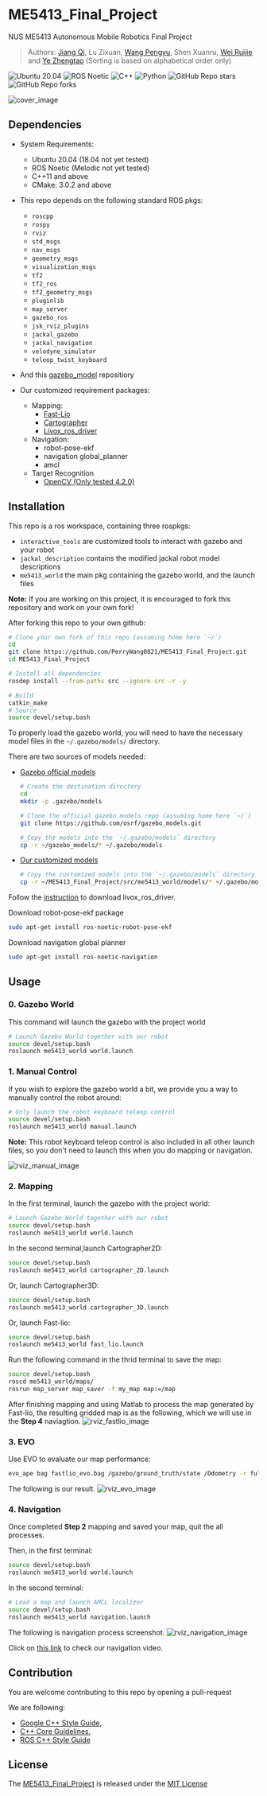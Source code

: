 # ME5413_Final_Project

NUS ME5413 Autonomous Mobile Robotics Final Project
> Authors: [Jiang Qi](https://github.com/QIAND123456789), Lu Zixuan, [Wang Pengyu](https://github.com/PerryWang0821), Shen Xuanru, [Wei Ruijie](https://github.com/Maxwell-00) and [Ye Zhengtao](https://github.com/LeeeYuYu) (Sorting is based on alphabetical order only)

![Ubuntu 20.04](https://img.shields.io/badge/OS-Ubuntu_20.04-informational?style=flat&logo=ubuntu&logoColor=white&color=2bbc8a)
![ROS Noetic](https://img.shields.io/badge/Tools-ROS_Noetic-informational?style=flat&logo=ROS&logoColor=white&color=2bbc8a)
![C++](https://img.shields.io/badge/Code-C++-informational?style=flat&logo=c%2B%2B&logoColor=white&color=2bbc8a)
![Python](https://img.shields.io/badge/Code-Python-informational?style=flat&logo=Python&logoColor=white&color=2bbc8a)
![GitHub Repo stars](https://img.shields.io/github/stars/NUS-Advanced-Robotics-Centre/ME5413_Final_Project?color=FFE333)
![GitHub Repo forks](https://img.shields.io/github/forks/NUS-Advanced-Robotics-Centre/ME5413_Final_Project?color=FFE333)

![cover_image](src/me5413_world/media/gazebo_world.png)

## Dependencies

* System Requirements:
  * Ubuntu 20.04 (18.04 not yet tested)
  * ROS Noetic (Melodic not yet tested)
  * C++11 and above
  * CMake: 3.0.2 and above
* This repo depends on the following standard ROS pkgs:
  * `roscpp`
  * `rospy`
  * `rviz`
  * `std_msgs`
  * `nav_msgs`
  * `geometry_msgs`
  * `visualization_msgs`
  * `tf2`
  * `tf2_ros`
  * `tf2_geometry_msgs`
  * `pluginlib`
  * `map_server`
  * `gazebo_ros`
  * `jsk_rviz_plugins`
  * `jackal_gazebo`
  * `jackal_navigation`
  * `velodyne_simulator`
  * `teleop_twist_keyboard`
* And this [gazebo_model](https://github.com/osrf/gazebo_models) repositiory

* Our customized requirement packages:
  * Mapping:
    * [Fast-Lio](https://github.com/hku-mars/FAST_LIO)
    * [Cartographer](https://google-cartographer-ros.readthedocs.io/en/latest/)
    * [Livox_ros_driver](https://github.com/Livox-SDK/livox_ros_driver)
  * Navigation:
    * robot-pose-ekf
    * navigation global_planner
    * amcl
  * Target Recognition
    * [OpenCV (Only tested 4.2.0)](https://opencv.org/blog/opencv-4-2-0/)


## Installation

This repo is a ros workspace, containing three rospkgs:

* `interactive_tools` are customized tools to interact with gazebo and your robot
* `jackal_description` contains the modified jackal robot model descriptions
* `me5413_world` the main pkg containing the gazebo world, and the launch files

**Note:** If you are working on this project, it is encouraged to fork this repository and work on your own fork!

After forking this repo to your own github:

```bash
# Clone your own fork of this repo (assuming home here `~/`)
cd
git clone https://github.com/PerryWang0821/ME5413_Final_Project.git
cd ME5413_Final_Project

# Install all dependencies
rosdep install --from-paths src --ignore-src -r -y

# Build
catkin_make
# Source 
source devel/setup.bash
```

To properly load the gazebo world, you will need to have the necessary model files in the `~/.gazebo/models/` directory.

There are two sources of models needed:

* [Gazebo official models](https://github.com/osrf/gazebo_models)
  
  ```bash
  # Create the destination directory
  cd
  mkdir -p .gazebo/models

  # Clone the official gazebo models repo (assuming home here `~/`)
  git clone https://github.com/osrf/gazebo_models.git

  # Copy the models into the `~/.gazebo/models` directory
  cp -r ~/gazebo_models/* ~/.gazebo/models
  ```

* [Our customized models](https://github.com/NUS-Advanced-Robotics-Centre/ME5413_Final_Project/tree/main/src/me5413_world/models)

  ```bash
  # Copy the customized models into the `~/.gazebo/models` directory
  cp -r ~/ME5413_Final_Project/src/me5413_world/models/* ~/.gazebo/models
  ```
 Follow the [instruction](https://github.com/Livox-SDK/livox_ros_driver) to download livox_ros_driver. 
 
Download robot-pose-ekf package
```bash
sudo apt-get install ros-noetic-robot-pose-ekf
```
Download navigation global planner
```bash
sudo apt-get install ros-noetic-navigation
```

## Usage
### 0. Gazebo World

This command will launch the gazebo with the project world

```bash
# Launch Gazebo World together with our robot
source devel/setup.bash
roslaunch me5413_world world.launch
```

### 1. Manual Control

If you wish to explore the gazebo world a bit, we provide you a way to manually control the robot around:

```bash
# Only launch the robot keyboard teleop control
source devel/setup.bash
roslaunch me5413_world manual.launch
```

**Note:** This robot keyboard teleop control is also included in all other launch files, so you don't need to launch this when you do mapping or navigation.

![rviz_manual_image](src/me5413_world/media/rviz_manual.png)

### 2. Mapping

In the first terminal, launch the gazebo with the project world:

```bash
# Launch Gazebo World together with our robot
source devel/setup.bash
roslaunch me5413_world world.launch
```

In the second terminal,launch Cartographer2D:
```bash
source devel/setup.bash
roslaunch me5413_world cartographer_2D.launch
```
Or, launch Cartographer3D:
```bash
source devel/setup.bash
roslaunch me5413_world cartographer_3D.launch
```
Or, launch Fast-lio:
```bash
source devel/setup.bash
roslaunch me5413_world fast_lio.launch
```
Run the following command in the thrid terminal to save the map:

```bash
source devel/setup.bash
roscd me5413_world/maps/
rosrun map_server map_saver -f my_map map:=/map
```
After finishing mapping and using Matlab to process the map generated by Fast-lio, the resulting gridded map is as the following, which we will use in the **Step 4** naviagtion.
![rviz_fastlio_image](src/me5413_world/media/map.png)

### 3. EVO
Use EVO to evaluate our map performance:
```bash
evo_ape bag fastlio_evo.bag /gazebo/ground_truth/state /Odometry -r full --plot --plot_mode xy
```
The following is our result.
![rviz_evo_image](src/me5413_world/EVO/fast388sum.png)



### 4. Navigation

Once completed **Step 2** mapping and saved your map, quit the all processes.

Then, in the first terminal:

```bash
source devel/setup.bash
roslaunch me5413_world world.launch
```
In the second terminal:
```bash
# Load a map and launch AMCL localizer
source devel/setup.bash
roslaunch me5413_world navigation.launch
```
The following is navigation process screenshot.
![rviz_navigation_image](src/me5413_world/media/navigation_image.png)

Click on [this link](https://drive.google.com/file/d/1NlzpGew4bkYA11NfSnH3tgOnjH-e8V-m/view?usp=drive_link) to check our navigation video.

## Contribution

You are welcome contributing to this repo by opening a pull-request

We are following:

* [Google C++ Style Guide](https://google.github.io/styleguide/cppguide.html),
* [C++ Core Guidelines](https://isocpp.github.io/CppCoreGuidelines/CppCoreGuidelines#main),
* [ROS C++ Style Guide](http://wiki.ros.org/CppStyleGuide)

## License

The [ME5413_Final_Project](https://github.com/NUS-Advanced-Robotics-Centre/ME5413_Final_Project) is released under the [MIT License](https://github.com/NUS-Advanced-Robotics-Centre/ME5413_Final_Project/blob/main/LICENSE)

